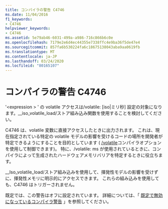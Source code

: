 ```yaml
---
title: コンパイラの警告 C4746
ms.date: 11/04/2016
f1_keywords:
- C4746
helpviewer_keywords:
- C4746
ms.assetid: 5e79ab46-6031-499a-a986-716c866b6c0e
ms.openlocfilehash: 7179e2e6d4ec44355e7338ffc4e9ba36f5de47e4
ms.sourcegitcommit: 857fa6b530224fa6c18675138043aba9aa0619fb
ms.translationtype: MT
ms.contentlocale: ja-JP
ms.lasthandoff: 03/24/2020
ms.locfileid: "80165107"
---
```

# <a name="compiler-warning-c4746"></a>コンパイラの警告 C4746

'\<expression > ' の volatile アクセスは/volatile: [iso&#124;ミリ秒] 設定の対象になります。__iso_volatile_load/ストア組み込み関数を使用することを検討してください。

C4746 は、volatile 変数に直接アクセスしたときに出力されます。 これは、現在指定されている特定の volatile モデルの影響を受けるコードの場所を開発者が特定できるようにすることを目的としています ( [/volatile](../../build/reference/volatile-volatile-keyword-interpretation.md)コンパイラオプションを使用して制御できます)。 特に、/volatile: ms が使用されているときに、コンパイラによって生成されたハードウェアメモリバリアを特定するときに役立ちます。

__Iso_volatile_load/ストア組み込みを使用して、揮発性モデルの影響を受けずに、揮発性メモリに明示的にアクセスできます。 これらの組み込みを使用しても、C4746 はトリガーされません。

既定では、この警告はオフに設定されています。 詳細については、「 [既定で無効になっているコンパイラ警告](../../preprocessor/compiler-warnings-that-are-off-by-default.md) 」を参照してください。
